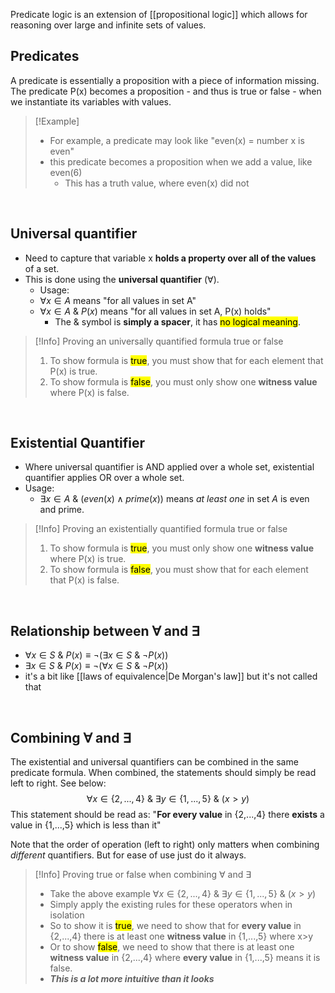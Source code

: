 Predicate logic is an extension of [[propositional logic]] which allows for reasoning over large and infinite sets of values.

## Predicates
A predicate is essentially a proposition with a piece of information missing. The predicate P(x) becomes a proposition - and thus is true or false - when we instantiate its variables with values.

> [!Example]
> - For example, a predicate may look like "even(x) = number x is even"
> - this predicate becomes a proposition when we add a value, like even(6)
> 	- This has a truth value, where even(x) did not

<br>

## Universal quantifier
- Need to capture that variable x **holds a property over all of the values** of a set.
- This is done using the **universal quantifier** ($\forall$).
	- Usage:
	- $\forall x \in A$ means "for all values in set A"
	-  $\forall x \in A \  \&\  P(x)$ means "for all values in set A, P(x) holds"
		- The $\&$ symbol is **simply a spacer**, it has <mark class="hltr-blue">no logical meaning</mark>.

> [!Info] Proving an universally quantified formula true or false
>1. To show formula is <mark class="hltr-green">true</mark>, you must show that for each element that P(x) is true.
>2. To show formula is <mark class="hltr-red">false</mark>, you must only show one **witness value** where P(x) is false.

<br>

## Existential Quantifier
- Where universal quantifier is AND applied over a whole set, existential quantifier applies OR over a whole set.
- Usage:
	- $\exists x \in A\ \&\  (even(x) \land prime(x))$ means *at least one* in set $A$ is even and prime.

> [!Info] Proving an existentially quantified formula true or false
> 1. To show formula is <mark class="hltr-green">true</mark>, you must only show one **witness value** where P(x) is true.
> 2. To show formula is <mark class="hltr-red">false</mark>, you must show that for each element that P(x) is false.

<br>

## Relationship between $\forall$ and $\exists$
- $\forall x \in S \ \& \ P(x) \equiv ¬(\exists x \in S \ \& \ ¬P(x))$
- $\exists x \in S \ \& \ P(x) \equiv ¬(\forall x \in S \ \& \ ¬P(x))$
- it's a bit like [[laws of equivalence|De Morgan's law]] but it's not called that
<br>

## Combining $\forall$ and $\exists$
The existential and universal quantifiers can be combined in the same predicate formula. When combined, the statements should simply be read left to right. See below:
$$
\forall x \in \{2,...,4\} \ \& \ \exists y \in \{1,...,5\}\ \& \ (x>y)
$$
This statement should be read as:
"**For every value** in {2,...,4} there **exists** a value in {1,...,5} which is less than it"

Note that the order of operation (left to right) only matters when combining *different* quantifiers. But for ease of use just do it always.


> [!Info] Proving true or false when combining $\forall$ and $\exists$
> - Take the above example $\forall x \in \{2,...,4\} \ \& \ \exists y \in \{1,...,5\}\ \& \ (x>y)$
> - Simply apply the existing rules for these operators when in isolation
> - So to show it is <mark class="hltr-green">true</mark>, we need to show that for **every value** in {2,...,4} there is at least one **witness value** in {1,...,5} where x>y
> - Or to show <mark class="hltr-red">false</mark>, we need to show that there is at least one **witness value** in {2,...,4} where **every value**  in {1,...,5} means it is false.
> - ***This is a lot more intuitive than it looks***